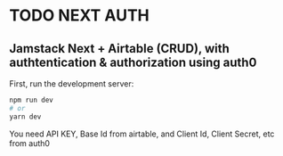 # TODO NEXT AUTH

## Jamstack Next + Airtable (CRUD), with authtentication & authorization using auth0

First, run the development server:

```bash
npm run dev
# or
yarn dev
```

You need API KEY, Base Id from airtable, and Client Id, Client Secret, etc from auth0
